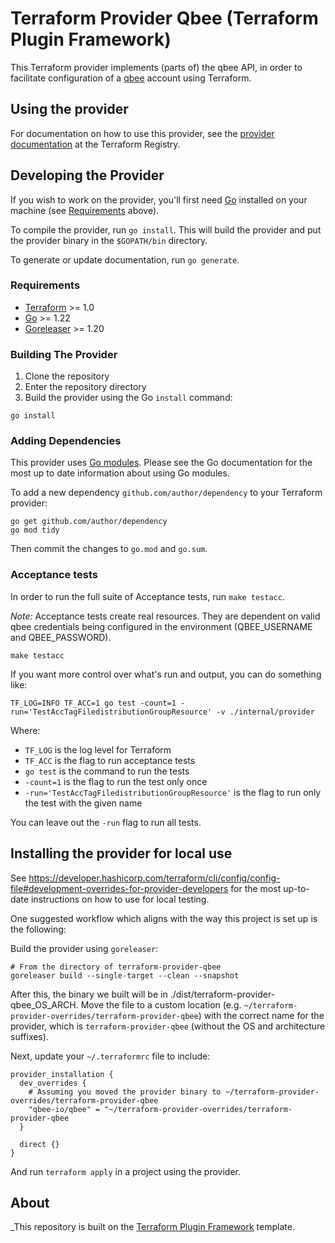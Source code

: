 # Terraform Provider Qbee (Terraform Plugin Framework)

This Terraform provider implements (parts of) the qbee API, in order to facilitate configuration of
a [qbee](https://qbee.io) account using Terraform.

## Using the provider

For documentation on how to use this provider, see
the [provider documentation](https://registry.terraform.io/providers/qbee.io/qbee/latest/docs)
at the Terraform Registry.

## Developing the Provider

If you wish to work on the provider, you'll first need [Go](http://www.golang.org) installed on your
machine (see [Requirements](#requirements) above).

To compile the provider, run `go install`. This will build the provider and put the provider binary
in the `$GOPATH/bin` directory.

To generate or update documentation, run `go generate`.

### Requirements

- [Terraform](https://www.terraform.io/downloads.html) >= 1.0
- [Go](https://golang.org/doc/install) >= 1.22
- [Goreleaser](https://goreleaser.com/install/) >= 1.20

### Building The Provider

1. Clone the repository
1. Enter the repository directory
1. Build the provider using the Go `install` command:

```shell
go install
```

### Adding Dependencies

This provider uses [Go modules](https://github.com/golang/go/wiki/Modules).
Please see the Go documentation for the most up to date information about using Go modules.

To add a new dependency `github.com/author/dependency` to your Terraform provider:

```shell
go get github.com/author/dependency
go mod tidy
```

Then commit the changes to `go.mod` and `go.sum`.

### Acceptance tests

In order to run the full suite of Acceptance tests, run `make testacc`.

*Note:* Acceptance tests create real resources. They are dependent on valid qbee credentials being
configured in the environment (QBEE_USERNAME and QBEE_PASSWORD).

```shell
make testacc
```

If you want more control over what's run and output, you can do something like:

```shell
TF_LOG=INFO TF_ACC=1 go test -count=1 -run='TestAccTagFiledistributionGroupResource' -v ./internal/provider
```

Where:

- `TF_LOG` is the log level for Terraform
- `TF_ACC` is the flag to run acceptance tests
- `go test` is the command to run the tests
- `-count=1` is the flag to run the test only once
- `-run='TestAccTagFiledistributionGroupResource'` is the flag to run only the test with the given
  name

You can leave out the `-run` flag to run all tests.

## Installing the provider for local use

See https://developer.hashicorp.com/terraform/cli/config/config-file#development-overrides-for-provider-developers
for the most up-to-date instructions on how to use for local testing.

One suggested workflow which aligns with the way this project is set up is the following:

Build the provider using `goreleaser`:

```shell
# From the directory of terraform-provider-qbee
goreleaser build --single-target --clean --snapshot
```

After this, the binary we built will be in ./dist/terraform-provider-qbee_OS_ARCH. Move the file
to a custom location (e.g. `~/terraform-provider-overrides/terraform-provider-qbee`) with the
correct name for the provider, which is `terraform-provider-qbee` (without the OS and
architecture suffixes).

Next, update your `~/.terraformrc` file to include:

```hcl
provider_installation {
  dev_overrides {
    # Assuming you moved the provider binary to ~/terraform-provider-overrides/terraform-provider-qbee
    "qbee-io/qbee" = "~/terraform-provider-overrides/terraform-provider-qbee
  }
  
  direct {}
}
```

And run `terraform apply` in a project using the provider.

## About

_This repository is built on
the [Terraform Plugin Framework](https://github.com/hashicorp/terraform-plugin-framework) template.

